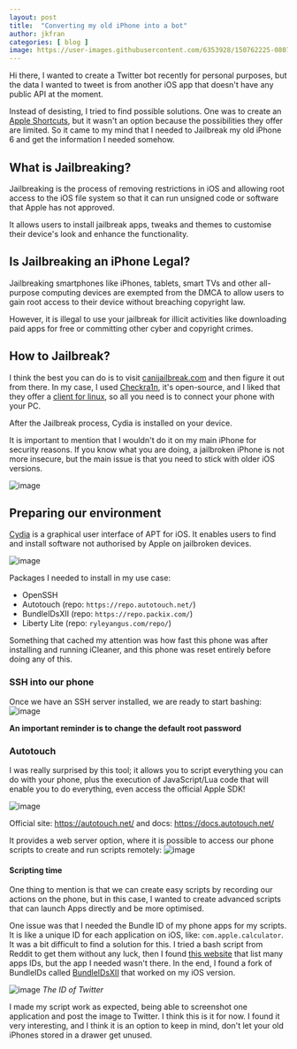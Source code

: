 ```yaml
---
layout: post
title:  "Converting my old iPhone into a bot"
author: jkfran
categories: [ blog ]
image: https://user-images.githubusercontent.com/6353928/150762225-08079e98-97fb-4c00-bdd1-0d0ce59c3cb3.png
---
```


Hi there, I wanted to create a Twitter bot recently for personal purposes, but the data I wanted to tweet is from another iOS app that doesn't have any public API at the moment.

Instead of desisting, I tried to find possible solutions. One was to create an [Apple Shortcuts](https://support.apple.com/en-gb/guide/shortcuts/welcome/ios), but it wasn't an option because the possibilities they offer are limited. So it came to my mind that I needed to Jailbreak my old iPhone 6 and get the information I needed somehow.

## What is Jailbreaking?

Jailbreaking is the process of removing restrictions in iOS and allowing root access to the iOS file system so that it can run unsigned code or software that Apple has not approved.

It allows users to install jailbreak apps, tweaks and themes to customise their device's look and enhance the functionality.

## Is Jailbreaking an iPhone Legal?

Jailbreaking smartphones like iPhones, tablets, smart TVs and other all-purpose computing devices are exempted from the DMCA to allow users to gain root access to their device without breaching copyright law.

However, it is illegal to use your jailbreak for illicit activities like downloading paid apps for free or committing other cyber and copyright crimes.

## How to Jailbreak?

I think the best you can do is to visit [canijailbreak.com](https://canijailbreak.com/) and then figure it out from there. In my case, I used [Checkra1n](https://checkra.in/), it's open-source, and I liked that they offer a [client for linux](https://checkra.in/linux), so all you need is to connect your phone with your PC.

After the Jailbreak process, Cydia is installed on your device.

It is important to mention that I wouldn't do it on my main iPhone for security reasons. If you know what you are doing, a jailbroken iPhone is not more insecure, but the main issue is that you need to stick with older iOS versions.

![image](https://user-images.githubusercontent.com/6353928/150762168-e6352d3e-8254-4501-8ced-35c2d00ac8f8.png)

## Preparing our environment

[Cydia](https://en.wikipedia.org/wiki/Cydia) is a graphical user interface of APT for iOS. It enables users to find and install software not authorised by Apple on jailbroken devices.

![image](https://user-images.githubusercontent.com/6353928/150762225-08079e98-97fb-4c00-bdd1-0d0ce59c3cb3.png)

Packages I needed to install in my use case:
- OpenSSH
- Autotouch (repo: `https://repo.autotouch.net/`)
- BundleIDsXII (repo: `https://repo.packix.com/`)
- Liberty Lite (repo: `ryleyangus.com/repo/`)

Something that cached my attention was how fast this phone was after installing and running iCleaner, and this phone was reset entirely before doing any of this.

### SSH into our phone

Once we have an SSH server installed, we are ready to start bashing:
![image](https://user-images.githubusercontent.com/6353928/150141263-678c6459-17aa-4f65-bb7a-6ea247bf5a8b.png)

**An important reminder is to change the default root password**


### Autotouch

I was really surprised by this tool; it allows you to script everything you can do with your phone, plus the execution of JavaScript/Lua code that will enable you to do everything, even access the official Apple SDK!

![image](https://user-images.githubusercontent.com/6353928/150153033-55902e45-58a6-42a1-9174-c5a2122b132d.png)

Official site: https://autotouch.net/ and docs: https://docs.autotouch.net/

It provides a web server option, where it is possible to access our phone scripts to create and run scripts remotely:
![image](https://user-images.githubusercontent.com/6353928/150154039-9bd76168-e673-43bb-9e14-e77ed545c209.png)


#### Scripting time

One thing to mention is that we can create easy scripts by recording our actions on the phone, but in this case, I wanted to create advanced scripts that can launch Apps directly and be more optimised.

One issue was that I needed the Bundle ID of my phone apps for my scripts. It is like a unique ID for each application on iOS, like: `com.apple.calculator`. It was a bit difficult to find a solution for this. I tried a bash script from Reddit to get them without any luck, then I found [this website](https://offcornerdev.com/bundleid.html) that list many apps IDs, but the app I needed wasn't there. In the end, I found a fork of BundleIDs called [BundleIDsXII](https://github.com/mass1ve-err0r/BundleIDsXII) that worked on my iOS version.

![image](https://user-images.githubusercontent.com/6353928/150164830-c7cfa88e-4798-45dc-8922-5240ce34a628.png)
_The ID of Twitter_

I made my script work as expected, being able to screenshot one application and post the image to Twitter. I think this is it for now. I found it very interesting, and I think it is an option to keep in mind, don't let your old iPhones stored in a drawer get unused.
